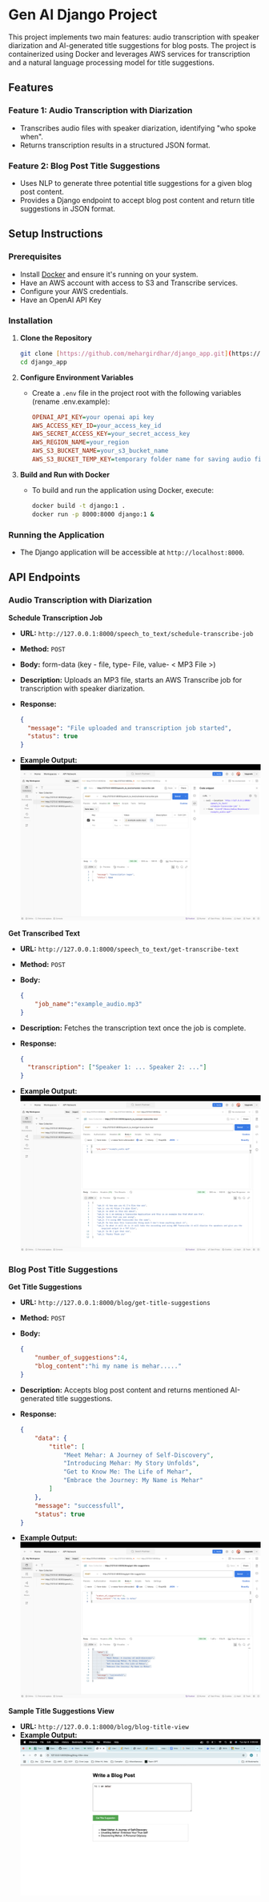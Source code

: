# Gen AI Django Project

This project implements two main features: audio transcription with speaker diarization and AI-generated title suggestions for blog posts. The project is containerized using Docker and leverages AWS services for transcription and a natural language processing model for title suggestions.

## Features

### Feature 1: Audio Transcription with Diarization

* Transcribes audio files with speaker diarization, identifying "who spoke when".
* Returns transcription results in a structured JSON format.

### Feature 2: Blog Post Title Suggestions

* Uses NLP to generate three potential title suggestions for a given blog post content.
* Provides a Django endpoint to accept blog post content and return title suggestions in JSON format.

## Setup Instructions

### Prerequisites

* Install [Docker](https://www.docker.com/) and ensure it's running on your system.
* Have an AWS account with access to S3 and Transcribe services.
* Configure your AWS credentials.
* Have an OpenAI API Key

### Installation

1.  **Clone the Repository**

    ```bash
    git clone [https://github.com/mehargirdhar/django_app.git](https://github.com/yourusername/gen_ai.git)
    cd django_app
    ```

2.  **Configure Environment Variables**

    * Create a `.env` file in the project root with the following variables (rename .env.example):

        ```ini
        OPENAI_API_KEY=your openai api key
        AWS_ACCESS_KEY_ID=your_access_key_id
        AWS_SECRET_ACCESS_KEY=your_secret_access_key
        AWS_REGION_NAME=your_region
        AWS_S3_BUCKET_NAME=your_s3_bucket_name
        AWS_S3_BUCKET_TEMP_KEY=temporary folder name for saving audio files in s3
        ```

3.  **Build and Run with Docker**

    * To build and run the application using Docker, execute:

        ```bash
        docker build -t django:1 .
        docker run -p 8000:8000 django:1 &
        ```


### Running the Application

* The Django application will be accessible at `http://localhost:8000`.

## API Endpoints

### Audio Transcription with Diarization

**Schedule Transcription Job**

* **URL:** `http://127.0.0.1:8000/speech_to_text/schedule-transcribe-job`
* **Method:** `POST`
* **Body:** form-data (key - file, type- File, value- < MP3 File >)
* **Description:** Uploads an MP3 file, starts an AWS Transcribe job for transcription with speaker diarization.
* **Response:**

    ```json
    {
      "message": "File uploaded and transcription job started",
      "status": true
    }
    ```
* **Example Output:**
![schedule-trascribe.png](images/schedule-trascribe.png)

**Get Transcribed Text**

* **URL:** `http://127.0.0.1:8000/speech_to_text/get-transcribe-text`
* **Method:** `POST`
* **Body:**
    ```json
    {
        "job_name":"example_audio.mp3"
    }
    ```
* **Description:** Fetches the transcription text once the job is complete.
* **Response:**

    ```json
    {
      "transcription": ["Speaker 1: ... Speaker 2: ..."]
    }
    ```
* **Example Output:**
![get-transcribe.png](images/get-transcribe.png)

### Blog Post Title Suggestions

**Get Title Suggestions**

* **URL:** `http://127.0.0.1:8000/blog/get-title-suggestions`
* **Method:** `POST`
* **Body:**

    ```json
    {
        "number_of_suggestions":4,
        "blog_content":"hi my name is mehar....."
    }
    ```

* **Description:** Accepts blog post content and returns mentioned AI-generated title suggestions.
* **Response:**

    ```json
    {
        "data": {
            "title": [
                "Meet Mehar: A Journey of Self-Discovery",
                "Introducing Mehar: My Story Unfolds",
                "Get to Know Me: The Life of Mehar",
                "Embrace the Journey: My Name is Mehar"
            ]
        },
        "message": "successfull",
        "status": true
    }
    ```
* **Example Output:**
![title-suggestions.png](images/title-suggestions.png)

**Sample Title Suggestions View**
* **URL:** `http://127.0.0.1:8000/blog/blog-title-view`
* **Example Output:**
![blog-view.png](images/blog-view.png)



